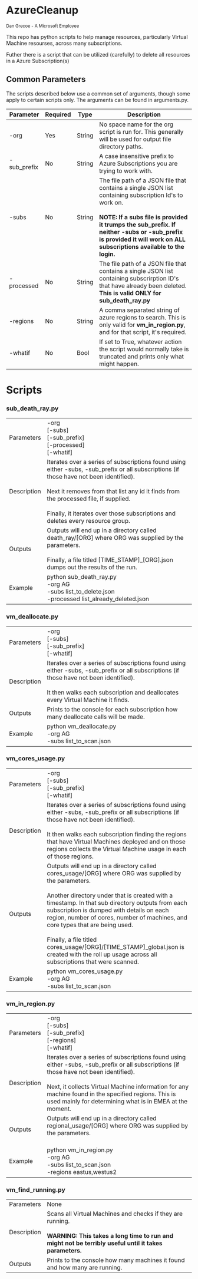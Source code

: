 # AzureCleanup
<sub>Dan Grecoe - A Microsoft Employee</sub>

This repo has python scripts to help manage resources, particularly Virtual Machine resourses, across many subscriptions. 

Futher there is a script that can be utilized (carefully) to delete all resources in a Azure Subscription(s)

## Common Parameters
The scripts described below use a common set of arguments, though some apply to certain scripts only. The arguments can be found in arguments.py.

|Parameter|Required|Type|Description|
|---------|--------|----|-----------|
|-org|Yes|String|No space name for the org script is run for. This generally will be used for output file directory paths.|
|-sub_prefix|No|String|A case insensitive prefix to Azure Subscriptions you are trying to work with.|
|-subs|No|String|The file path of a JSON file that contains a single JSON list containing subscription Id's to work on. <br><br><b>NOTE: If a subs file is provided it trumps the sub_prefix. If neither -subs or -sub_prefix is provided it will work on ALL subscriptions available to the login. </b>|
|-processed|No|String|The file path of a JSON file that contains a single JSON list containing subscrirption ID's that have already been deleted. <b>This is valid ONLY for sub_death_ray.py</b>|
|-regions|No|String|A comma separated string of azure regions to search. This is only valid for <b>vm_in_region.py</b>, and for that script, it's required.|
|-whatif|No|Bool|If set to True, whatever action the script would normally take is truncated and prints only what might happen.|

# Scripts

### sub_death_ray.py
| | |
|-----|-----|
|Parameters|-org<br>[-subs]<br>[-sub_prefix]<br>[-processed]<br>[-whatif]|
|Description|Iterates over a series of subscriptions found using either -subs, -sub_prefix or all subscriptions (if those have not been identified).<br><br>Next it removes from that list any id it finds from the processed file, if supplied.<br><br>Finally, it iterates over those subscriptions and deletes every resource group.|
|Outputs|Outputs will end up in a directory called death_ray/[ORG] where ORG was supplied by the parameters.<br><br>Finally, a file titled [TIME_STAMP]_[ORG].json dumps out the results of the run.  |
|Example|python sub_death_ray.py <br> -org AG <br> -subs list_to_delete.json <br> -processed list_already_deleted.json|

### vm_deallocate.py
| | |
|-----|-----|
|Parameters|-org<br>[-subs]<br>[-sub_prefix]<br>[-whatif]|
|Description|Iterates over a series of subscriptions found using either -subs, -sub_prefix or all subscriptions (if those have not been identified).<br><br>It then walks each subscription and deallocates every Virtual Machine it finds.|
|Outputs|Prints to the console for each subscription how many deallocate calls will be made.|
|Example|python vm_deallocate.py <br> -org AG <br> -subs list_to_scan.json|

### vm_cores_usage.py
| | |
|-----|-----|
|Parameters|-org<br>[-subs]<br>[-sub_prefix]<br>[-whatif]|
|Description|Iterates over a series of subscriptions found using either -subs, -sub_prefix or all subscriptions (if those have not been identified).<br><br>It then walks each subscription finding the regions that have Virtual Machines deployed and on those regions collects the Virtual Machine usage in each of those regions. |
|Outputs|Outputs will end up in a directory called cores_usage/[ORG] where ORG was supplied by the parameters.<br><br>Another directory under that is created with a timestamp. In that sub directory outputs from each subscription is dumped with details on each region, number of cores, number of machines, and core types that are being used. <br><br>Finally, a file titled cores_usage/[ORG]/[TIME_STAMP]_global.json is created with the roll up usage across all subscriptions that were scanned.|
|Example|python vm_cores_usage.py <br> -org AG <br> -subs list_to_scan.json|

### vm_in_region.py
| | |
|-----|-----|
|Parameters|-org<br>[-subs]<br>[-sub_prefix]<br>[-regions]<br>[-whatif]|
|Description|Iterates over a series of subscriptions found using either -subs, -sub_prefix or all subscriptions (if those have not been identified).<br><br>Next, it collects Virtual Machine information for any machine found in the specified regions. This is used mainly for determining what is in EMEA at the moment.|
|Outputs|Outputs will end up in a directory called regional_usage/[ORG] where ORG was supplied by the parameters.<br><br>|The file is CSV and contains 4 columns<br><br>region,subscription,machine,resource_group|
|Example|python vm_in_region.py <br> -org AG <br> -subs list_to_scan.json <br> -regions eastus,westus2|

### vm_find_running.py
| | |
|-----|-----|
|Parameters|None|
|Description|Scans all Virtual Machines and checks if they are running. <br><br><b>WARNING: This takes a long time to run and might not be terribly useful until it takes parameters.</b>|
|Outputs|Prints to the console how many machines it found and how many are running.|

